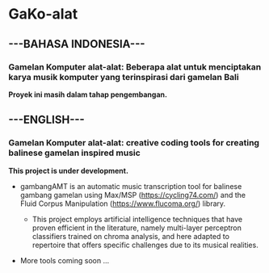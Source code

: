 # GaKo-alat
## ---BAHASA INDONESIA---
### Gamelan Komputer alat-alat: Beberapa alat untuk menciptakan karya musik komputer yang terinspirasi dari gamelan Bali
**Proyek ini masih dalam tahap pengembangan.**
## ---ENGLISH---
### Gamelan Komputer alat-alat: creative coding tools for creating balinese gamelan inspired music
**This project is under development.**

* gambangAMT is an automatic music transcription tool for balinese gambang gamelan using Max/MSP (https://cycling74.com/) and the Fluid Corpus Manipulation (https://www.flucoma.org/) library.

  * This project employs artificial intelligence techniques that have proven efficient in the literature, namely multi-layer perceptron classifiers trained on chroma analysis, and here adapted to repertoire that offers specific challenges due to its musical realities.
  
* More tools coming soon ...
